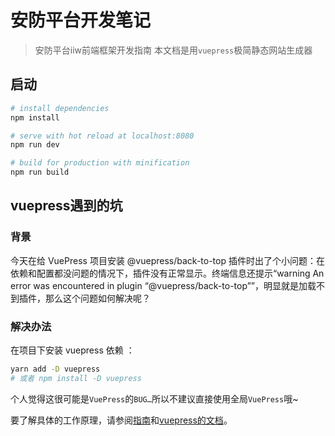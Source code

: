 # 安防平台开发笔记

> 安防平台iiw前端框架开发指南
> 本文档是用`vuepress`极简静态网站生成器

## 启动
``` bash
# install dependencies
npm install

# serve with hot reload at localhost:8080
npm run dev

# build for production with minification
npm run build
```

## vuepress遇到的坑

### 背景

今天在给 VuePress 项目安装 @vuepress/back-to-top 插件时出了个小问题：在依赖和配置都没问题的情况下，插件没有正常显示。终端信息还提示“warning An error was encountered in plugin “@vuepress/back-to-top””，明显就是加载不到插件，那么这个问题如何解决呢？

### 解决办法

在项目下安装 vuepress 依赖 ：

```bash
yarn add -D vuepress
# 或者 npm install -D vuepress
```

个人觉得这很可能是`VuePress`的`BUG…`所以不建议直接使用全局`VuePress`哦~

要了解具体的工作原理，请参阅[指南](http://vuejs.templates.github.io/webpack/)和[vuepress的文档](https://www.vuepress.cn/)。
